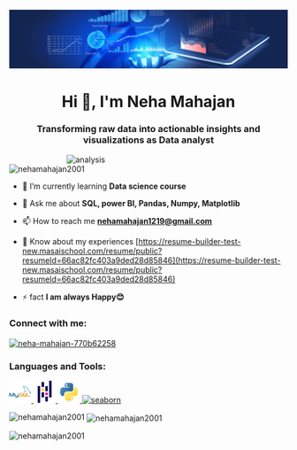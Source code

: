![logo](https://github.com/Nehamahajan2001/Nehamahajan2001/blob/main/github%20banner.png)
<h1 align="center">Hi 👋, I'm Neha Mahajan</h1>
<h3 align="center">Transforming raw data into actionable insights and visualizations as Data analyst</h3>

<img align="right" alt="analysis" width="400" src="https://encrypted-tbn0.gstatic.com/images?q=tbn:ANd9GcRkjzSj0uXxGMzonNmqRGHx_yx9qqCqnREW5Q&s">


<p align="left"> <img src="https://komarev.com/ghpvc/?username=nehamahajan2001&label=Profile%20views&color=0e75b6&style=flat" alt="nehamahajan2001" /> </p>

- 🌱 I’m currently learning **Data science course**

- 💬 Ask me about **SQL, power BI, Pandas, Numpy, Matplotlib**

- 📫 How to reach me **nehamahajan1219@gmail.com**

- 📄 Know about my experiences [https://resume-builder-test-new.masaischool.com/resume/public?resumeId=66ac82fc403a9ded28d85846](https://resume-builder-test-new.masaischool.com/resume/public?resumeId=66ac82fc403a9ded28d85846)

- ⚡ fact **I am always Happy😊**

<h3 align="left">Connect with me:</h3>
<p align="left">
<a href="https://linkedin.com/in/neha-mahajan-770b62258" target="blank"><img align="center" src="https://raw.githubusercontent.com/rahuldkjain/github-profile-readme-generator/master/src/images/icons/Social/linked-in-alt.svg" alt="neha-mahajan-770b62258" height="30" width="40" /></a>
</p>

<h3 align="left">Languages and Tools:</h3>
<p align="left"> <a href="https://www.mysql.com/" target="_blank" rel="noreferrer"> <img src="https://raw.githubusercontent.com/devicons/devicon/master/icons/mysql/mysql-original-wordmark.svg" alt="mysql" width="40" height="40"/> </a> <a href="https://pandas.pydata.org/" target="_blank" rel="noreferrer"> <img src="https://raw.githubusercontent.com/devicons/devicon/2ae2a900d2f041da66e950e4d48052658d850630/icons/pandas/pandas-original.svg" alt="pandas" width="40" height="40"/> </a> <a href="https://www.python.org" target="_blank" rel="noreferrer"> <img src="https://raw.githubusercontent.com/devicons/devicon/master/icons/python/python-original.svg" alt="python" width="40" height="40"/> </a> <a href="https://seaborn.pydata.org/" target="_blank" rel="noreferrer"> <img src="https://seaborn.pydata.org/_images/logo-mark-lightbg.svg" alt="seaborn" width="40" height="40"/> </a> </p>

<p><img align="left" src="https://github-readme-stats.vercel.app/api/top-langs?username=nehamahajan2001&show_icons=true&locale=en&layout=compact" alt="nehamahajan2001" /></p>

<p>&nbsp;<img align="center" src="https://github-readme-stats.vercel.app/api?username=nehamahajan2001&show_icons=true&locale=en" alt="nehamahajan2001" /></p>

<p><img align="center" src="https://github-readme-streak-stats.herokuapp.com/?user=nehamahajan2001&" alt="nehamahajan2001" /></p>
